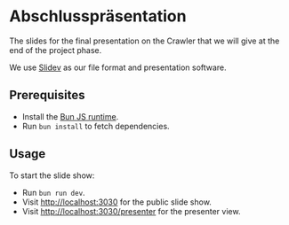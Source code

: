 # Abschlusspräsentation

The slides for the final presentation on the Crawler that we will give at the end of the project phase.

We use [Slidev](https://sli.dev/) as our file format and presentation software.

## Prerequisites

- Install the [Bun JS runtime](https://bun.sh/).
- Run `bun install` to fetch dependencies.

## Usage

To start the slide show:

- Run `bun run dev`.
- Visit <http://localhost:3030> for the public slide show.
- Visit <http://localhost:3030/presenter> for the presenter view.
